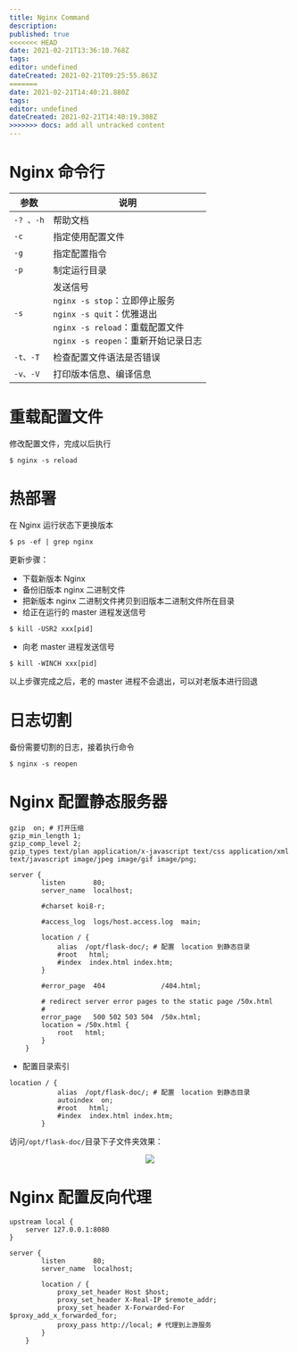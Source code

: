 ```yaml
---
title: Nginx Command
description: 
published: true
<<<<<<< HEAD
date: 2021-02-21T13:36:10.768Z
tags: 
editor: undefined
dateCreated: 2021-02-21T09:25:55.863Z
=======
date: 2021-02-21T14:40:21.880Z
tags: 
editor: undefined
dateCreated: 2021-02-21T14:40:19.308Z
>>>>>>> docs: add all untracked content
---
```


# Nginx 命令行

| 参数      | 说明                                                                                                                                             |
| --------- | ------------------------------------------------------------------------------------------------------------------------------------------------ |
| `-? 、-h` | 帮助文档                                                                                                                                         |
| `-c`      | 指定使用配置文件                                                                                                                                 |
| `-g`      | 指定配置指令                                                                                                                                     |
| `-p`      | 制定运行目录                                                                                                                                     |
| `-s`      | 发送信号<br>`nginx -s stop`：立即停止服务<br>`nginx -s quit`：优雅退出<br>`nginx -s reload`：重载配置文件<br>`nginx -s reopen`：重新开始记录日志 |
| `-t、-T`  | 检查配置文件语法是否错误                                                                                                                         |
| `-v、-V`  | 打印版本信息、编译信息                                                                                                                           |

# 重载配置文件

修改配置文件，完成以后执行

```shell
$ nginx -s reload
```

# 热部署

在 Nginx 运行状态下更换版本

```shell
$ ps -ef | grep nginx
```

更新步骤：

- 下载新版本 Nginx
- 备份旧版本 nginx 二进制文件
- 把新版本 nginx 二进制文件拷贝到旧版本二进制文件所在目录
- 给正在运行的 master 进程发送信号

```shell
$ kill -USR2 xxx[pid]
```

- 向老 master 进程发送信号

```shell
$ kill -WINCH xxx[pid]
```

以上步骤完成之后，老的 master 进程不会退出，可以对老版本进行回退

# 日志切割

备份需要切割的日志，接着执行命令

```shell
$ nginx -s reopen
```

# Nginx 配置静态服务器

```shell
gzip  on; # 打开压缩
gzip_min_length 1;
gzip_comp_level 2;
gzip_types text/plan application/x-javascript text/css application/xml text/javascript image/jpeg image/gif image/png;

server {
        listen       80;
        server_name  localhost;

        #charset koi8-r;

        #access_log  logs/host.access.log  main;

        location / {
            alias  /opt/flask-doc/; # 配置　location 到静态目录
            #root   html;
            #index  index.html index.htm;
        }

        #error_page  404              /404.html;

        # redirect server error pages to the static page /50x.html
        #
        error_page   500 502 503 504  /50x.html;
        location = /50x.html {
            root   html;
        }
    }
```

- 配置目录索引

```shell
location / {
            alias  /opt/flask-doc/; # 配置　location 到静态目录
            autoindex  on;
            #root   html;
            #index  index.html index.htm;
        }
```

访问`/opt/flask-doc/`目录下子文件夹效果：

<div style="text-align: center">
	<img src="/downloads/nginx/nginx.png" class="rounded shadow"/>
</div>

# Nginx 配置反向代理

```shell
upstream local {
    server 127.0.0.1:8080
}

server {
        listen       80;
        server_name  localhost;

        location / {
            proxy_set_header Host $host;
            proxy_set_header X-Real-IP $remote_addr;
            proxy_set_header X-Forwarded-For $proxy_add_x_forwarded_for;
            proxy_pass http://local; # 代理到上游服务
        }
    }
```